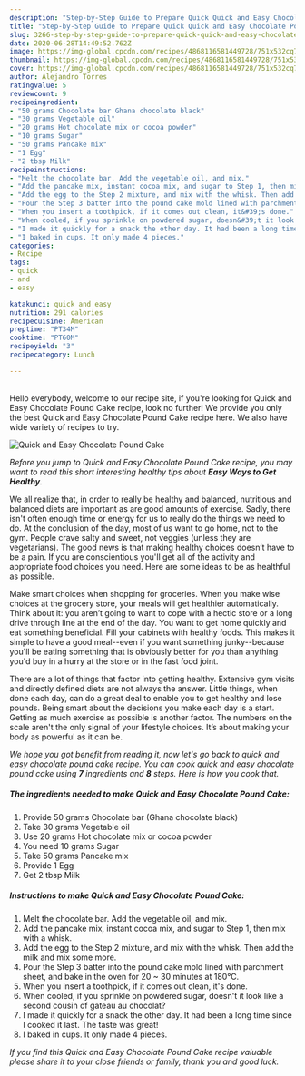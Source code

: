 ```yaml
---
description: "Step-by-Step Guide to Prepare Quick Quick and Easy Chocolate Pound Cake"
title: "Step-by-Step Guide to Prepare Quick Quick and Easy Chocolate Pound Cake"
slug: 3266-step-by-step-guide-to-prepare-quick-quick-and-easy-chocolate-pound-cake
date: 2020-06-28T14:49:52.762Z
image: https://img-global.cpcdn.com/recipes/4868116581449728/751x532cq70/quick-and-easy-chocolate-pound-cake-recipe-main-photo.jpg
thumbnail: https://img-global.cpcdn.com/recipes/4868116581449728/751x532cq70/quick-and-easy-chocolate-pound-cake-recipe-main-photo.jpg
cover: https://img-global.cpcdn.com/recipes/4868116581449728/751x532cq70/quick-and-easy-chocolate-pound-cake-recipe-main-photo.jpg
author: Alejandro Torres
ratingvalue: 5
reviewcount: 9
recipeingredient:
- "50 grams Chocolate bar Ghana chocolate black"
- "30 grams Vegetable oil"
- "20 grams Hot chocolate mix or cocoa powder"
- "10 grams Sugar"
- "50 grams Pancake mix"
- "1 Egg"
- "2 tbsp Milk"
recipeinstructions:
- "Melt the chocolate bar. Add the vegetable oil, and mix."
- "Add the pancake mix, instant cocoa mix, and sugar to Step 1, then mix with a whisk."
- "Add the egg to the Step 2 mixture, and mix with the whisk. Then add the milk and mix some more."
- "Pour the Step 3 batter into the pound cake mold lined with parchment sheet, and bake in the oven for 20 ~ 30 minutes at 180℃."
- "When you insert a toothpick, if it comes out clean, it&#39;s done."
- "When cooled, if you sprinkle on powdered sugar, doesn&#39;t it look like a second cousin of gateau au chocolat?"
- "I made it quickly for a snack the other day. It had been a long time since I cooked it last. The taste was great!"
- "I baked in cups. It only made 4 pieces."
categories:
- Recipe
tags:
- quick
- and
- easy

katakunci: quick and easy 
nutrition: 291 calories
recipecuisine: American
preptime: "PT34M"
cooktime: "PT60M"
recipeyield: "3"
recipecategory: Lunch

---
```

<br>
Hello everybody, welcome to our recipe site, if you're looking for Quick and Easy Chocolate Pound Cake recipe, look no further! We provide you only the best Quick and Easy Chocolate Pound Cake recipe here. We also have wide variety of recipes to try.
<br>


![Quick and Easy Chocolate Pound Cake](https://img-global.cpcdn.com/recipes/4868116581449728/751x532cq70/quick-and-easy-chocolate-pound-cake-recipe-main-photo.jpg)

<i>Before you jump to Quick and Easy Chocolate Pound Cake recipe, you may want to read this short interesting healthy tips about <strong>Easy Ways to Get Healthy</strong>.</i>

We all realize that, in order to really be healthy and balanced, nutritious and balanced diets are important as are good amounts of exercise. Sadly, there isn't often enough time or energy for us to really do the things we need to do. At the conclusion of the day, most of us want to go home, not to the gym. People crave salty and sweet, not veggies (unless they are vegetarians). The good news is that making healthy choices doesn’t have to be a pain. If you are conscientious you'll get all of the activity and appropriate food choices you need. Here are some ideas to be as healthful as possible.

Make smart choices when shopping for groceries. When you make wise choices at the grocery store, your meals will get healthier automatically. Think about it: you aren’t going to want to cope with a hectic store or a long drive through line at the end of the day. You want to get home quickly and eat something beneficial. Fill your cabinets with healthy foods. This makes it simple to have a good meal--even if you want something junky--because you'll be eating something that is obviously better for you than anything you'd buy in a hurry at the store or in the fast food joint.

There are a lot of things that factor into getting healthy. Extensive gym visits and directly defined diets are not always the answer. Little things, when done each day, can do a great deal to enable you to get healthy and lose pounds. Being smart about the decisions you make each day is a start. Getting as much exercise as possible is another factor. The numbers on the scale aren't the only signal of your lifestyle choices. It’s about making your body as powerful as it can be. 


<i>We hope you got benefit from reading it, now let's go back to quick and easy chocolate pound cake recipe. You can cook quick and easy chocolate pound cake using <strong>7</strong> ingredients and <strong>8</strong> steps. Here is how you cook that.
</i>

##### The ingredients needed to make Quick and Easy Chocolate Pound Cake:

1. Provide 50 grams Chocolate bar (Ghana chocolate black)
1. Take 30 grams Vegetable oil
1. Use 20 grams Hot chocolate mix or cocoa powder
1. You need 10 grams Sugar
1. Take 50 grams Pancake mix
1. Provide 1 Egg
1. Get 2 tbsp Milk


##### Instructions to make Quick and Easy Chocolate Pound Cake:

1. Melt the chocolate bar. Add the vegetable oil, and mix.
1. Add the pancake mix, instant cocoa mix, and sugar to Step 1, then mix with a whisk.
1. Add the egg to the Step 2 mixture, and mix with the whisk. Then add the milk and mix some more.
1. Pour the Step 3 batter into the pound cake mold lined with parchment sheet, and bake in the oven for 20 ~ 30 minutes at 180℃.
1. When you insert a toothpick, if it comes out clean, it&#39;s done.
1. When cooled, if you sprinkle on powdered sugar, doesn&#39;t it look like a second cousin of gateau au chocolat?
1. I made it quickly for a snack the other day. It had been a long time since I cooked it last. The taste was great!
1. I baked in cups. It only made 4 pieces.


<i>If you find this Quick and Easy Chocolate Pound Cake recipe valuable please share it to your close friends or family, thank you and good luck.</i>

